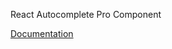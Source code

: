 React Autocomplete Pro Component

[Documentation](https://evaficy.com/react-autocomplete-pro-component-documentation)
